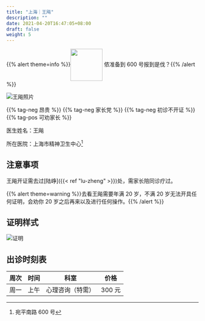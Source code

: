 ```yaml
---
title: "上海｜王飚"
description: ""
date: 2021-04-20T16:47:05+08:00
draft: false
weight: 5
---
```


{{% alert theme=info %}}<img src="/images/wpnl.jpg" style="display: inline; height:6em;vertical-align: middle;" /> 侬准备到 600 号报到是伐？{{% /alert %}}

![王飚照片](images/doctor/wang-biao.jpg)

{{% tag-neg 昂贵 %}} {{% tag-neg 家长党 %}} {{% tag-neg 初诊不开证 %}} {{% tag-pos 可劝家长 %}}

医生姓名：王飚

所在医院：上海市精神卫生中心[^1]

## 注意事项

王飚开证需去过[陆峥]({{< ref "lu-zheng" >}})处，需家长陪同诊疗过。

{{% alert theme=warning %}}去看王飚需要年满 20 岁，不满 20 岁无法开具任何证明，会劝你 20 岁之后再来以及进行任何操作。{{% /alert %}}

## 证明样式

![证明](images/doctor/wang-biao-zm.jpg)

## 出诊时刻表

| 周次 | 时间 | 科室 | 价格 |
| :---: | :---: | :---: | :---: |
| 周一 | 上午 | 心理咨询（特需）| 300 元 |

[^1]:宛平南路 600 号
